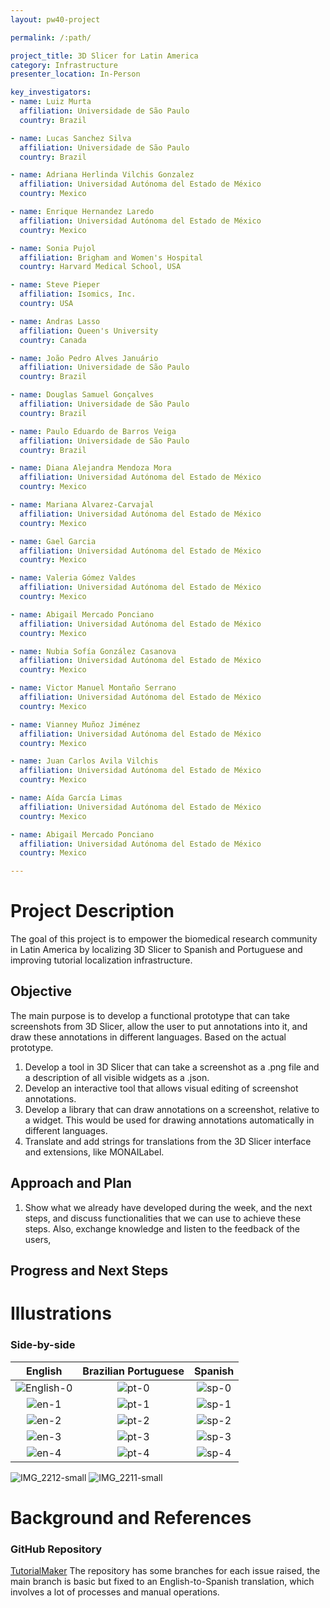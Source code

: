 ```yaml
---
layout: pw40-project

permalink: /:path/

project_title: 3D Slicer for Latin America
category: Infrastructure
presenter_location: In-Person

key_investigators:
- name: Luiz Murta
  affiliation: Universidade de São Paulo
  country: Brazil

- name: Lucas Sanchez Silva
  affiliation: Universidade de São Paulo
  country: Brazil

- name: Adriana Herlinda Vilchis Gonzalez
  affiliation: Universidad Autónoma del Estado de México
  country: Mexico

- name: Enrique Hernandez Laredo
  affiliation: Universidad Autónoma del Estado de México
  country: Mexico

- name: Sonia Pujol
  affiliation: Brigham and Women's Hospital
  country: Harvard Medical School, USA

- name: Steve Pieper
  affiliation: Isomics, Inc.
  country: USA

- name: Andras Lasso
  affiliation: Queen's University
  country: Canada

- name: João Pedro Alves Januário
  affiliation: Universidade de São Paulo
  country: Brazil

- name: Douglas Samuel Gonçalves
  affiliation: Universidade de São Paulo
  country: Brazil

- name: Paulo Eduardo de Barros Veiga
  affiliation: Universidade de São Paulo
  country: Brazil

- name: Diana Alejandra Mendoza Mora
  affiliation: Universidad Autónoma del Estado de México
  country: Mexico

- name: Mariana Alvarez-Carvajal
  affiliation: Universidad Autónoma del Estado de México
  country: Mexico

- name: Gael Garcia
  affiliation: Universidad Autónoma del Estado de México
  country: Mexico

- name: Valeria Gómez Valdes
  affiliation: Universidad Autónoma del Estado de México
  country: Mexico

- name: Abigail Mercado Ponciano
  affiliation: Universidad Autónoma del Estado de México
  country: Mexico

- name: Nubia Sofía González Casanova
  affiliation: Universidad Autónoma del Estado de México
  country: Mexico

- name: Victor Manuel Montaño Serrano
  affiliation: Universidad Autónoma del Estado de México
  country: Mexico

- name: Vianney Muñoz Jiménez
  affiliation: Universidad Autónoma del Estado de México
  country: Mexico

- name: Juan Carlos Avila Vilchis
  affiliation: Universidad Autónoma del Estado de México
  country: Mexico

- name: Aída García Limas
  affiliation: Universidad Autónoma del Estado de México
  country: Mexico

- name: Abigail Mercado Ponciano
  affiliation: Universidad Autónoma del Estado de México
  country: Mexico

---
```


# Project Description

<!-- Add a short paragraph describing the project. -->

The goal of this project is to empower the biomedical research community in Latin America by localizing 3D Slicer to Spanish and Portuguese and improving tutorial localization infrastructure.

## Objective

<!-- Describe here WHAT you would like to achieve (what you will have as end result). -->

The main purpose is to develop a functional prototype that can take screenshots from 3D Slicer, allow the user to put annotations into it, and draw these annotations in different languages. Based on the actual prototype.
1. Develop a tool in 3D Slicer that can take a screenshot as a .png file and a description of all visible widgets as a .json.
2. Develop an interactive tool that allows visual editing of screenshot annotations.
3. Develop a library that can draw annotations on a screenshot, relative to a widget. This would be used for drawing annotations automatically in different languages.
4. Translate and add strings for translations from the 3D Slicer interface and extensions, like MONAILabel.

## Approach and Plan

<!-- Describe here HOW you would like to achieve the objectives stated above. -->

1. Show what we already have developed during the week, and the next steps, and discuss functionalities that we can use to achieve these steps. Also, exchange knowledge and listen to the feedback of the users,

## Progress and Next Steps

<!-- Update this section as you make progress, describing of what you have ACTUALLY DONE.
     If there are specific steps that you could not complete then you can describe them here, too. -->



# Illustrations

<!-- Add pictures and links to videos that demonstrate what has been accomplished.
![Description of picture](Example2.jpg)
![Some more images](Example2.jpg)
-->

### Side-by-side

English            |  Brazilian Portuguese | Spanish
:-------------------------:|:-------------------------:|:-------------------------:
![English-0](https://github.com/NA-MIC/ProjectWeek/assets/28208639/0dfc106e-5cea-4162-8eb5-94bbfb173605) | ![pt-0](https://github.com/NA-MIC/ProjectWeek/assets/28208639/285f1a5d-aa4a-4d93-9d4d-687369e58d78) | ![sp-0](https://github.com/NA-MIC/ProjectWeek/assets/28208639/ce2db67c-e84e-4d97-b55e-9c77b67a1f73)
![en-1](https://github.com/NA-MIC/ProjectWeek/assets/28208639/73c39bab-b826-4b8d-9799-8c988cd65034) | ![pt-1](https://github.com/NA-MIC/ProjectWeek/assets/28208639/3ee96287-30d9-4df0-99a0-2c69baef94ed) | ![sp-1](https://github.com/NA-MIC/ProjectWeek/assets/28208639/b250f607-077d-4875-ac46-76d5661ea01e)
![en-2](https://github.com/NA-MIC/ProjectWeek/assets/28208639/ef8caa09-2c73-427c-a7c6-dc8e3f2796fe) | ![pt-2](https://github.com/NA-MIC/ProjectWeek/assets/28208639/03e46bc3-6793-436e-a0c6-6901a69f7f8b) | ![sp-2](https://github.com/NA-MIC/ProjectWeek/assets/28208639/c8fdeab8-9e49-4d15-80fc-5f668a854ec9)
![en-3](https://github.com/NA-MIC/ProjectWeek/assets/28208639/6afafe3e-5c6e-43fa-8762-2eda583c5bfe) | ![pt-3](https://github.com/NA-MIC/ProjectWeek/assets/28208639/255ef11a-1519-4c00-aa0d-f9a955a63bc9) | ![sp-3](https://github.com/NA-MIC/ProjectWeek/assets/28208639/7d376bd9-4ede-4b37-ab85-e5835ffffa71)
![en-4](https://github.com/NA-MIC/ProjectWeek/assets/28208639/609f33bf-55b2-49c1-be43-9a83e022d9fc) | ![pt-4](https://github.com/NA-MIC/ProjectWeek/assets/28208639/c3a1b7d2-02b3-4b31-a5ac-de14549404ab) | ![sp-4](https://github.com/NA-MIC/ProjectWeek/assets/28208639/0a928595-1e7c-48a5-b7f0-eb98085c1dc4)


![IMG_2212-small](https://github.com/NA-MIC/ProjectWeek/assets/126077/d813b5bd-54bd-4131-8ba0-913c1feb949d)
![IMG_2211-small](https://github.com/NA-MIC/ProjectWeek/assets/126077/878f89d1-de9f-4cba-9138-69467ca7d5c0)



# Background and References

<!-- If you developed any software, include link to the source code repository.
     If possible, also add links to sample data, and to any relevant publications. -->

### GitHub Repository

[TutorialMaker](https://github.com/SlicerLatinAmerica/TutorialMaker)
The repository has some branches for each issue raised, the main branch is basic but fixed to an English-to-Spanish translation, which involves a lot of processes and manual operations.
